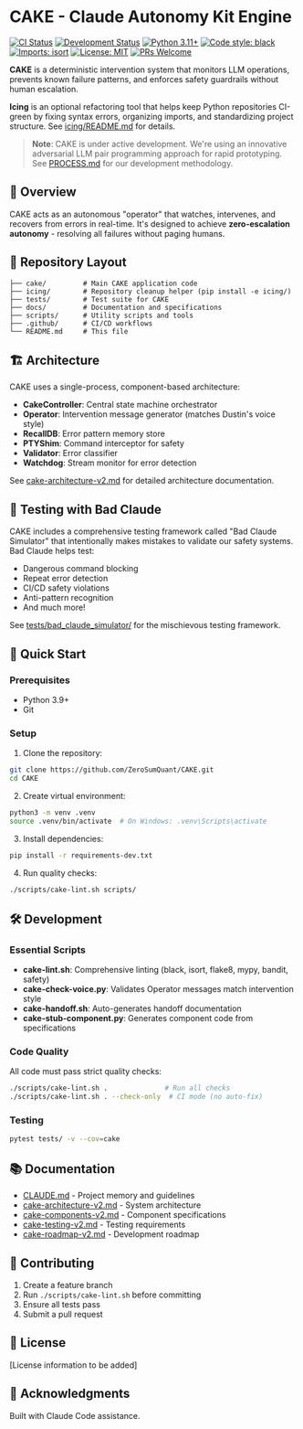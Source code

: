 # CAKE - Claude Autonomy Kit Engine

[![CI Status](https://github.com/ZeroSumQuant/CAKE/actions/workflows/ci.yml/badge.svg)](https://github.com/ZeroSumQuant/CAKE/actions/workflows/ci.yml)
[![Development Status](https://img.shields.io/badge/status-alpha-orange.svg)](https://github.com/ZeroSumQuant/CAKE)
[![Python 3.11+](https://img.shields.io/badge/python-3.11+-blue.svg)](https://www.python.org/downloads/)
[![Code style: black](https://img.shields.io/badge/code%20style-black-000000.svg)](https://github.com/psf/black)
[![Imports: isort](https://img.shields.io/badge/%20imports-isort-%231674b1?style=flat&labelColor=ef8336)](https://pycqa.github.io/isort/)
[![License: MIT](https://img.shields.io/badge/License-MIT-yellow.svg)](https://github.com/ZeroSumQuant/CAKE/blob/main/LICENSE)
[![PRs Welcome](https://img.shields.io/badge/PRs-welcome-brightgreen.svg)](https://makeapullrequest.com)

**CAKE** is a deterministic intervention system that monitors LLM operations, prevents known failure patterns, and enforces safety guardrails without human escalation.

**Icing** is an optional refactoring tool that helps keep Python repositories CI-green by fixing syntax errors, organizing imports, and standardizing project structure. See [icing/README.md](icing/README.md) for details.

> **Note**: CAKE is under active development. We're using an innovative adversarial LLM pair programming approach for rapid prototyping. See [PROCESS.md](docs/PROCESS.md) for our development methodology.

## 🎯 Overview

CAKE acts as an autonomous "operator" that watches, intervenes, and recovers from errors in real-time. It's designed to achieve **zero-escalation autonomy** - resolving all failures without paging humans.

## 📁 Repository Layout

```
├── cake/         # Main CAKE application code
├── icing/        # Repository cleanup helper (pip install -e icing/)
├── tests/        # Test suite for CAKE
├── docs/         # Documentation and specifications
├── scripts/      # Utility scripts and tools
├── .github/      # CI/CD workflows
└── README.md     # This file
```

## 🏗️ Architecture

CAKE uses a single-process, component-based architecture:

- **CakeController**: Central state machine orchestrator
- **Operator**: Intervention message generator (matches Dustin's voice style)
- **RecallDB**: Error pattern memory store
- **PTYShim**: Command interceptor for safety
- **Validator**: Error classifier
- **Watchdog**: Stream monitor for error detection

See [cake-architecture-v2.md](cake-architecture-v2.md) for detailed architecture documentation.

## 🧪 Testing with Bad Claude

CAKE includes a comprehensive testing framework called "Bad Claude Simulator" that intentionally makes mistakes to validate our safety systems. Bad Claude helps test:

- Dangerous command blocking
- Repeat error detection
- CI/CD safety violations
- Anti-pattern recognition
- And much more!

See [tests/bad_claude_simulator/](tests/bad_claude_simulator/) for the mischievous testing framework.

## 🚀 Quick Start

### Prerequisites
- Python 3.9+
- Git

### Setup

1. Clone the repository:
```bash
git clone https://github.com/ZeroSumQuant/CAKE.git
cd CAKE
```

2. Create virtual environment:
```bash
python3 -m venv .venv
source .venv/bin/activate  # On Windows: .venv\Scripts\activate
```

3. Install dependencies:
```bash
pip install -r requirements-dev.txt
```

4. Run quality checks:
```bash
./scripts/cake-lint.sh scripts/
```

## 🛠️ Development

### Essential Scripts

- **cake-lint.sh**: Comprehensive linting (black, isort, flake8, mypy, bandit, safety)
- **cake-check-voice.py**: Validates Operator messages match intervention style
- **cake-handoff.sh**: Auto-generates handoff documentation
- **cake-stub-component.py**: Generates component code from specifications

### Code Quality

All code must pass strict quality checks:
```bash
./scripts/cake-lint.sh .              # Run all checks
./scripts/cake-lint.sh . --check-only  # CI mode (no auto-fix)
```

### Testing

```bash
pytest tests/ -v --cov=cake
```

## 📚 Documentation

- [CLAUDE.md](CLAUDE.md) - Project memory and guidelines
- [cake-architecture-v2.md](cake-architecture-v2.md) - System architecture
- [cake-components-v2.md](cake-components-v2.md) - Component specifications
- [cake-testing-v2.md](cake-testing-v2.md) - Testing requirements
- [cake-roadmap-v2.md](cake-roadmap-v2.md) - Development roadmap

## 🤝 Contributing

1. Create a feature branch
2. Run `./scripts/cake-lint.sh` before committing
3. Ensure all tests pass
4. Submit a pull request

## 📄 License

[License information to be added]

## 🙏 Acknowledgments

Built with Claude Code assistance.